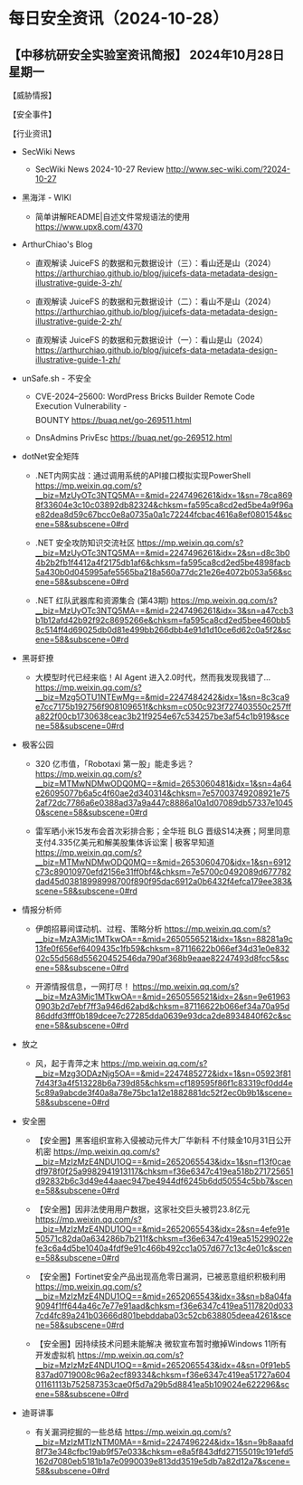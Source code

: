 # 每日安全资讯（2024-10-28）

【中移杭研安全实验室资讯简报】
2024年10月28日 星期一
---------------------------
【威胁情报】

【安全事件】

【行业资讯】

- SecWiki News
  - SecWiki News 2024-10-27 Review
http://www.sec-wiki.com/?2024-10-27

- 黑海洋 - WIKI
  - 简单讲解README|自述文件常规语法的使用
https://www.upx8.com/4370

- ArthurChiao's Blog
  - 直观解读 JuiceFS 的数据和元数据设计（三）：看山还是山（2024）
https://arthurchiao.github.io/blog/juicefs-data-metadata-design-illustrative-guide-3-zh/

  - 直观解读 JuiceFS 的数据和元数据设计（二）：看山不是山（2024）
https://arthurchiao.github.io/blog/juicefs-data-metadata-design-illustrative-guide-2-zh/

  - 直观解读 JuiceFS 的数据和元数据设计（一）：看山是山（2024）
https://arthurchiao.github.io/blog/juicefs-data-metadata-design-illustrative-guide-1-zh/

- unSafe.sh - 不安全
  - CVE-2024–25600: WordPress Bricks Builder Remote Code Execution Vulnerability -$$$$ BOUNTY
https://buaq.net/go-269511.html

  - DnsAdmins PrivEsc
https://buaq.net/go-269512.html

- dotNet安全矩阵
  - .NET内网实战：通过调用系统的API接口模拟实现PowerShell
https://mp.weixin.qq.com/s?__biz=MzUyOTc3NTQ5MA==&mid=2247496261&idx=1&sn=78ca8698f33604e3c10c03892db82324&chksm=fa595ca8cd2ed5be4a9f96ae82dea8d59c67bcc0e8a0735a0a1c72244fcbac4616a8ef080154&scene=58&subscene=0#rd

  - .NET 安全攻防知识交流社区
https://mp.weixin.qq.com/s?__biz=MzUyOTc3NTQ5MA==&mid=2247496261&idx=2&sn=d8c3b04b2b2fb1f4412a4f2175db1af6&chksm=fa595ca8cd2ed5be4898facb5a430b0d045995afe5565ba218a560a77dc21e26e4072b053a56&scene=58&subscene=0#rd

  - .NET 红队武器库和资源集合 (第43期)
https://mp.weixin.qq.com/s?__biz=MzUyOTc3NTQ5MA==&mid=2247496261&idx=3&sn=a47ccb3b1b12afd42b92f92c8695266e&chksm=fa595ca8cd2ed5bee460bb58c514ff4d69025db0d81e499bb266dbb4e91d1d10ce6d62c0a5f2&scene=58&subscene=0#rd

- 黑哥虾撩
  - 大模型时代已经来临！AI Agent 进入2.0时代，然而我发现我错了...
https://mp.weixin.qq.com/s?__biz=Mzg5OTU1NTEwMg==&mid=2247484242&idx=1&sn=8c3ca9e7cc7175b192756f908109651f&chksm=c050c923f727403550c257ffa822f00cb1730638ceac3b21f9254e67c534257be3af54c1b919&scene=58&subscene=0#rd

- 极客公园
  - 320 亿市值，「Robotaxi 第一股」能走多远？
https://mp.weixin.qq.com/s?__biz=MTMwNDMwODQ0MQ==&mid=2653060481&idx=1&sn=4a64e26095077b6a5c4f60ae2d340314&chksm=7e57003749208921e752af72dc7786a6e0388ad37a9a447c8886a10a1d07089db57337e10450&scene=58&subscene=0#rd

  - 雷军晒小米15发布会首次彩排合影；全华班 BLG 晋级S14决赛；阿里同意支付4.335亿美元和解美股集体诉讼案 | 极客早知道
https://mp.weixin.qq.com/s?__biz=MTMwNDMwODQ0MQ==&mid=2653060470&idx=1&sn=6912c73c89010970efd2156e31ff0bf4&chksm=7e5700c0492089d677782dad45d03818998998700f890f95dac6912a0b6432f4efca179ee383&scene=58&subscene=0#rd

- 情报分析师
  - 伊朗招募间谍动机、过程、策略分析
https://mp.weixin.qq.com/s?__biz=MzA3Mjc1MTkwOA==&mid=2650556521&idx=1&sn=88281a9c13fe0f656ef6409435c1fb59&chksm=87116622b066ef34d31e0e83202c55d568d55620452546da790af368b9eaae82247493d8fcc5&scene=58&subscene=0#rd

  - 开源情报信息，一网打尽！
https://mp.weixin.qq.com/s?__biz=MzA3Mjc1MTkwOA==&mid=2650556521&idx=2&sn=9e619630903b2d7ebf7ff3a946d62abd&chksm=87116622b066ef34a70a95d86ddfd3fff0b189dcee7c27285dda0639e93dca2de8934840f62c&scene=58&subscene=0#rd

- 放之
  - 风，起于青萍之末
https://mp.weixin.qq.com/s?__biz=Mzg3ODAzNjg5OA==&mid=2247485272&idx=1&sn=05923f817d43f3a4f513228b6a739d85&chksm=cf189595f86f1c83319cf0dd4e5c89a9abcde3f40a8a78e75bc1a12e1882881dc52f2ec0b9b1&scene=58&subscene=0#rd

- 安全圈
  - 【安全圈】黑客组织宣称入侵被动元件大厂华新科 不付赎金10月31日公开机密
https://mp.weixin.qq.com/s?__biz=MzIzMzE4NDU1OQ==&mid=2652065543&idx=1&sn=f13f0caedf978f0f25a9982941913117&chksm=f36e6347c419ea518b271725651d92832b6c3d49e44aaec947be4944df6245b6dd50554c5bb7&scene=58&subscene=0#rd

  - 【安全圈】因非法使用用户数据，这家社交巨头被罚23.8亿元
https://mp.weixin.qq.com/s?__biz=MzIzMzE4NDU1OQ==&mid=2652065543&idx=2&sn=4efe91e50571c82da0a634286b7b211f&chksm=f36e6347c419ea515299022efe3c6a4d5be1040a4fdf9e91c466b492cc1a057d677c13c4e01c&scene=58&subscene=0#rd

  - 【安全圈】​Fortinet安全产品出现高危零日漏洞，已被恶意组织积极利用
https://mp.weixin.qq.com/s?__biz=MzIzMzE4NDU1OQ==&mid=2652065543&idx=3&sn=b8a04fa9094f1ff644a46c7e77e91aad&chksm=f36e6347c419ea5117820d0337cd4fc89a241b03666d801bebddaba03c52cb638805deea4261&scene=58&subscene=0#rd

  - 【安全圈】因持续技术问题未能解决 微软宣布暂时撤掉Windows 11所有开发虚拟机
https://mp.weixin.qq.com/s?__biz=MzIzMzE4NDU1OQ==&mid=2652065543&idx=4&sn=0f91eb5837ad0719008c96a2ecf89334&chksm=f36e6347c419ea51727a60401161113b752587353cae0f5d7a29b5d8841ea5b109024e622296&scene=58&subscene=0#rd

- 迪哥讲事
  - 有关漏洞挖掘的一些总结
https://mp.weixin.qq.com/s?__biz=MzIzMTIzNTM0MA==&mid=2247496224&idx=1&sn=9b8aaafd8f73e348cfbc19ab9f57e033&chksm=e8a5f843dfd27155019c191efd5162d7080eb5181b1a7e0990039e813dd3519e5db7a82d12a7&scene=58&subscene=0#rd

